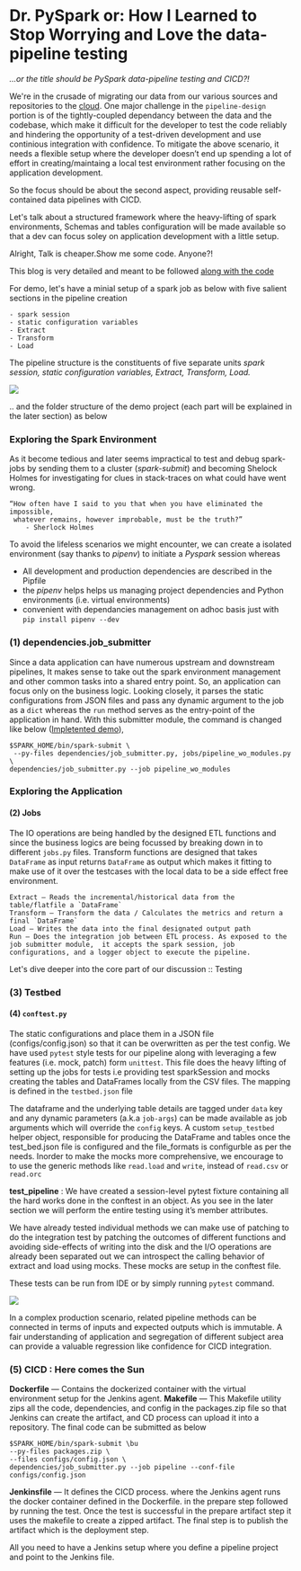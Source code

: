 # Dr. PySpark or: How I Learned to Stop Worrying and Love the data-pipeline testing

_...or the title should be PySpark data-pipeline testing and CICD?!_


We're in the crusade of migrating our data from our various sources and repositories to the [cloud](https://xkcd.com/908/). One major challenge in 
the `pipeline-design` portion is of the tightly-coupled dependancy between the data and the codebase, which make it difficult for the developer to
test the code reliably and hindering the opportunity of a test-driven development and use continious integration with confidence. To mitigate the 
above scenario, it needs a flexible setup where the developer doesn’t end up spending a lot of effort in creating/maintaing a local test environment 
rather focusing on the application development.

So the focus should be about the second aspect, providing reusable self-contained data pipelines with CICD.

Let's talk about a structured framework where the heavy-lifting of spark environments, Schemas and tables configuration will be made available 
so that a dev can focus soley on application development with a little setup.

Alright, Talk is cheaper.Show me some code. Anyone?!

This blog is very detailed and meant to be followed [along with the code](https://github.com/soyelherein/pyspark-cicd-project)

For demo, let's have a minial setup of a spark job as below with five salient sections in the pipeline creation

	- spark session
	- static configuration variables  
	- Extract
	- Transform
	- Load

The pipeline structure is the constituents of five separate units _spark session, static configuration variables, Extract, Transform, Load._

![](/Users/thv/Documents/untitledxx.png)

<script src="https://gist.github.com/Thuruv/0c08d0eb52272f3686fb50407330d255.js"></script>




.. and the folder structure of the demo project (each part will be explained in the later section) as below
<script src="https://gist.github.com/soyelherein/4846e622ee40adcd2b2680aac5fbb986.js"></script>


### Exploring the Spark Environment

As it become tedious and later seems impractical to test and debug spark-jobs by sending them to a cluster (_spark-submit_) and becoming Shelock Holmes for investigating for clues in stack-traces on what could have went wrong.

	“How often have I said to you that when you have eliminated the impossible,
	 whatever remains, however improbable, must be the truth?”
		- Sherlock Holmes

To avoid the lifeless scenarios we might encounter, we can create a isolated environment (say thanks to _pipenv_) to initiate a _Pyspark_ session whereas 
- All development and production dependencies are described in the Pipfile
- the *_pipenv_* helps helps us managing project dependencies and Python environments (i.e. virtual environments)
- convenient with dependancies management on adhoc basis just with `pip install pipenv --dev`

### (1) dependencies.job_submitter
Since a data application can have numerous upstream and downstream pipelines, It makes sense to take out the spark environment management and other common tasks into a shared entry point. So, an application can focus only on the business logic. Looking closely, it parses the static configurations from JSON files and pass any dynamic argument to the job as a `dict` whereas the `run` method serves as the entry-point of the application in hand. With this submitter module, the command is changed like below ([Impletented demo](https://github.com/soyelherein/pyspark-cicd-project)),

	$SPARK_HOME/bin/spark-submit \
	 --py-files dependencies/job_submitter.py, jobs/pipeline_wo_modules.py \
	dependencies/job_submitter.py --job pipeline_wo_modules

### Exploring the Application


#### (2) Jobs
The IO operations are being handled by the designed ETL functions and since the business logics are being focussed by breaking down in to different `jobs.py` files.  Transform functions are designed that takes `DataFrame` as input returns `DataFrame` as output which makes it fitting to make use of it over the testcases with the local data to be a side effect free environment. 

	Extract — Reads the incremental/historical data from the table/flatfile a `DataFrame`
	Transform — Transform the data / Calculates the metrics and return a final `DataFrame`
	Load — Writes the data into the final designated output path
	Run — Does the integration job between ETL process. As exposed to the job submitter module,  it accepts the spark session, job configurations, and a logger object to execute the pipeline.


Let's dive deeper into the core part of our discussion :: Testing 

### (3) Testbed

#### (4) `conftest.py`

The static configurations and place them in a JSON file (configs/config.json) so that it can be overwritten as per the test config. We have used `pytest` style tests for our pipeline along with leveraging a few features (i.e. mock, patch) form `unittest`. This file does the heavy lifting of setting up the jobs for tests i.e providing test sparkSession and mocks creating the tables and DataFrames locally from the CSV files. The mapping is defined in the `testbed.json` file


<script src="https://gist.github.com/soyelherein/2ada1d422625dbed3f6da22330dccded.js"></script>



The dataframe and the underlying table details are tagged under `data` key and any dynamic parameters (a.k.a `job-args`) can be made available as job arguments which will override the `config` keys. A custom `setup_testbed` helper object, responsible for producing the DataFrame and tables once the test_bed.json file is configured and the file_formats is configurble as per the needs. Inorder to make the mocks more comprehensive, we encourage to to use the generic methods like `read.load` and `write`, instead of `read.csv` or `read.orc`

**test_pipeline** : We have created a session-level pytest fixture containing all the hard works done in the conftest in an object. As you see in the later section we will perform the entire testing using it’s member attributes.

<script src="https://gist.github.com/soyelherein/c03d865f8a16e9999e1526e70543aca7.js"></script>

<script src="https://gist.github.com/soyelherein/382b51acc81981bbfa91b7fde6872911.js"></script>



We have already tested individual methods we can make use of patching to do the integration test by patching the outcomes of different functions and avoiding side-effects of writing into the disk and the I/O operations are already been separated out we can introspect the calling behavior of extract and load using mocks. These mocks are setup in the conftest file.


<script src="https://gist.github.com/soyelherein/bdcb5721b5ea7d0274d2be9c903d2672.js"></script>


These tests can be run from IDE or by simply running `pytest` command.

![](https://miro.medium.com/max/1400/1*kv4Tt1RM3gz6pRwq1aCczg.png)


In a complex production scenario, related pipeline methods can be connected in terms of inputs and expected outputs which is immutable. A fair understanding of application and segregation of different subject area can provide a valuable regression like confidence for CICD integration.




### (5) CICD : Here comes the Sun


**Dockerfile**  — Contains the dockerized container with the virtual environment setup for the Jenkins agent.
**Makefile** — This Makefile utility zips all the code, dependencies, and config in the packages.zip file so that Jenkins can create the artifact, and CD process can upload it into a repository. The final code can be submitted as below

	$SPARK_HOME/bin/spark-submit \bu
	--py-files packages.zip \
	--files configs/config.json \
	dependencies/job_submitter.py --job pipeline --conf-file configs/config.json

**Jenkinsfile** — It defines the CICD process. where the Jenkins agent runs the docker container defined in the Dockerfile. in the prepare step followed by running the test. Once the test is successful in the prepare artifact step it uses the makefile to create a zipped artifact. The final step is to publish the artifact which is the deployment step.

All you need to have a Jenkins setup where you define a pipeline project and point to the Jenkins file.

